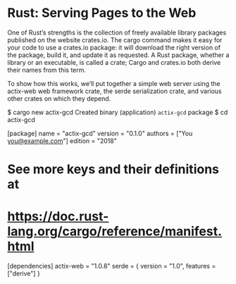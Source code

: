 # Rust: Serving Pages to the Web
One of Rust’s strengths is the collection of freely available library packages published on the website crates.io. The cargo command makes it easy for your code to use a crates.io package: it will download the right version of the package, build it, and update it as requested. A Rust package, whether a library or an executable, is called a crate; Cargo and crates.io both derive their names from this term.

To show how this works, we’ll put together a simple web server using the actix-web web framework crate, the serde serialization crate, and various other crates on which they depend. 

$ cargo new actix-gcd
     Created binary (application) `actix-gcd` package
$ cd actix-gcd

[package]
name = "actix-gcd"
version = "0.1.0"
authors = ["You <you@example.com>"]
edition = "2018"

# See more keys and their definitions at
# https://doc.rust-lang.org/cargo/reference/manifest.html

[dependencies]
actix-web = "1.0.8"
serde = { version = "1.0", features = ["derive"] }
